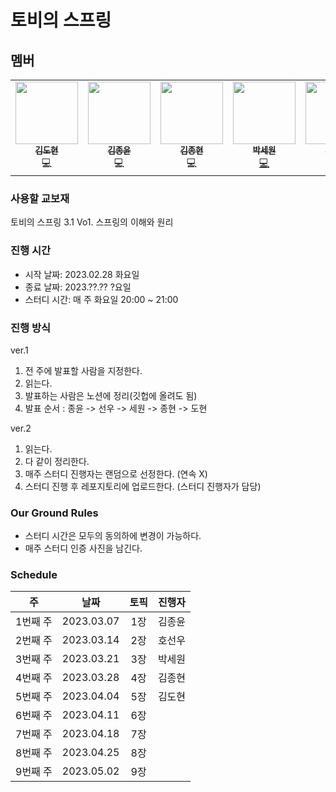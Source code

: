 # 토비의 스프링 

## 멤버

<table>
  <tr>
    <td align="center"><a href="https://github.com/K-Diger"><img src="https://avatars.githubusercontent.com/u/60564431?v=4" width="100px;" alt=""/><br /><sub><b>김도현</b></sub></a><br />💻</a></td>
    <td align="center"><a href="https://github.com/jongnan"><img src="https://user-images.githubusercontent.com/26344479/221334352-f27c65cf-f099-4f93-9534-55983f393223.png" width="100px;" alt=""/><br /><sub><b>김종윤</b></sub></a><br />💻</a></td>
    <td align="center"><a href="https://github.com/KJongHyun"><img src="https://user-images.githubusercontent.com/69254943/221334018-0e720dc8-fe6b-419f-809b-43e297c62446.png" width="100px;" alt=""/><br /><sub><b>김종현</b></sub></a><br />💻</a></td>
    <td align="center"><a href="https://github.com/sw-develop"><img src="https://user-images.githubusercontent.com/69254943/221334018-0e720dc8-fe6b-419f-809b-43e297c62446.png" width="100px;" alt=""/><br /><sub><b>박세원</b></sub></a><br /><a href="https://github.com/AUSG/Relay-Homepage/commits?author=whitesoil" title="Code">💻</a></td>
    <td align="center"><a href="https://github.com/hocaron"><img src="https://user-images.githubusercontent.com/69254943/221334018-0e720dc8-fe6b-419f-809b-43e297c62446.png" width="100px;" alt=""/><br /><sub><b>호선우</b></sub></a><br /><a href="https://github.com/AUSG/Relay-Homepage/commits?author=rayleighko" title="Code">💻</a></td>
  </tr>
</table>

### 사용할 교보재

토비의 스프링 3.1 Vo1. 스프링의 이해와 원리

### 진행 시간
* 시작 날짜: 2023.02.28 화요일
* 종료 날짜: 2023.??.?? ?요일
* 스터디 시간: 매 주 화요일 20:00 ~ 21:00

### 진행 방식
ver.1
1. 전 주에 발표할 사람을 지정한다.
2. 읽는다.
3. 발표하는 사람은 노션에 정리(깃헙에 올려도 됨)
4. 발표 순서 : 종윤 -> 선우 -> 세원 -> 종현 -> 도현

ver.2
1. 읽는다.
2. 다 같이 정리한다.
3. 매주 스터디 진행자는 랜덤으로 선정한다. (연속 X)
4. 스터디 진행 후 레포지토리에 업로드한다. (스터디 진행자가 담당)

### Our Ground Rules
- 스터디 시간은 모두의 동의하에 변경이 가능하다.
- 매주 스터디 인증 사진을 남긴다.

### Schedule

|   주    |     날짜     |토픽|   진행자    |
|:------:|:----------:|:-----:|:--------:|
| 1번째 주  | 2023.03.07 |1장 | 김종윤 |
| 2번째 주  | 2023.03.14 |2장 | 호선우 |
| 3번째 주  | 2023.03.21 |3장 | 박세원 |
| 4번째 주  | 2023.03.28 |4장 | 김종현 |
| 5번째 주  | 2023.04.04 |5장 | 김도현 |
| 6번째 주  | 2023.04.11 |6장 ||
| 7번째 주  | 2023.04.18 |7장 ||
| 8번째 주  | 2023.04.25 |8장 ||
| 9번째 주  | 2023.05.02 |9장 ||
